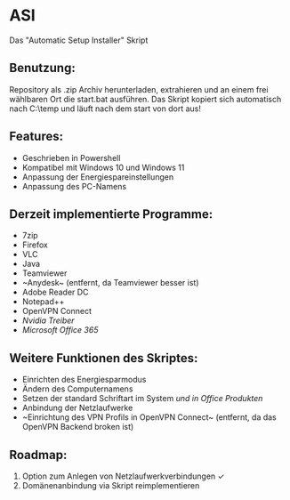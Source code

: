 # ASI

Das "Automatic Setup Installer" Skript

## Benutzung:
Repository als .zip Archiv herunterladen, extrahieren und an einem frei wählbaren Ort die start.bat ausführen.
Das Skript kopiert sich automatisch nach C:\temp und läuft nach dem start von dort aus!

## Features:
- Geschrieben in Powershell
- Kompatibel mit Windows 10 und Windows 11
- Anpassung der Energiespareinstellungen
- Anpassung des PC-Namens

## Derzeit implementierte Programme:
- 7zip
- Firefox
- VLC
- Java
- Teamviewer
- ~Anydesk~ (entfernt, da Teamviewer besser ist)
- Adobe Reader DC
- Notepad++
- OpenVPN Connect
- *Nvidia Treiber*
- *Microsoft Office 365*

## Weitere Funktionen des Skriptes:
- Einrichten des Energiesparmodus
- Ändern des Computernamens
- Setzen der standard Schriftart im System *und in Office Produkten*
- Anbindung der Netzlaufwerke
- ~Einrichtung des VPN Profils in OpenVPN Connect~ (entfernt, da das OpenVPN Backend broken ist)

## Roadmap:
1. Option zum Anlegen von Netzlaufwerkverbindungen ✓
2. Domänenanbindung via Skript reimplementieren